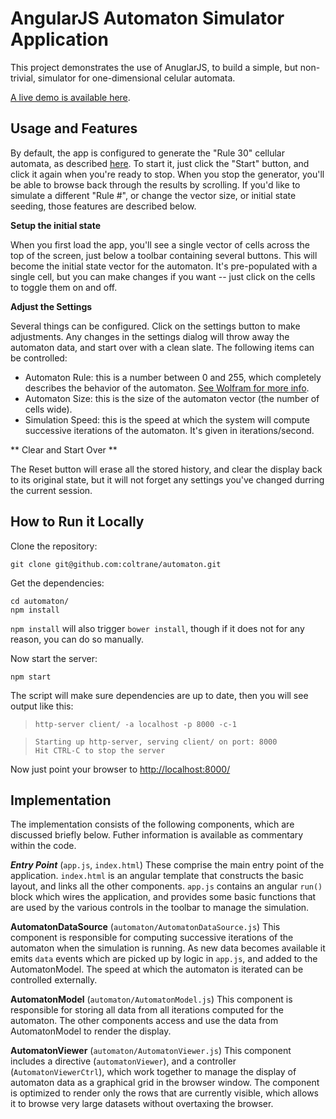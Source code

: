 
# AngularJS Automaton Simulator Application

This project demonstrates the use of AnuglarJS, to build a simple, 
but non-trivial, simulator for one-dimensional celular automata.

[A live demo is available here](http://automaton.dev.projectmastermind.com/).

## Usage and Features

By default, the app is configured to generate the "Rule 30" cellular automata, as described [here](http://mathworld.wolfram.com/Rule30.html).  To start it, just click the "Start" button,
and click it again when you're ready to stop.  When you stop the generator, you'll be able
to browse back through the results by scrolling.  If you'd like to simulate a different
"Rule #", or change the vector size, or initial state seeding, those features are described below.

**Setup the initial state**

When you first load the app, you'll see a single vector of cells across the top
of the screen, just below a toolbar containing several buttons.  This will become
the initial state vector for the automaton.  It's pre-populated with a single cell,
but you can make changes if you want -- just click on the cells to toggle them on
and off.

**Adjust the Settings**

Several things can be configured.  Click on the settings button to make adjustments.
Any changes in the settings dialog will throw away the automaton data, and start over
with a clean slate.  The following items can be controlled:

- Automaton Rule:  this is a number between 0 and 255, which completely describes the behavior of the automaton.  [See Wolfram for more info](http://mathworld.wolfram.com/ElementaryCellularAutomaton.html).  
- Automaton Size:  this is the size of the automaton vector (the number of cells wide).
- Simulation Speed:  this is the speed at which the system will compute successive iterations of the automaton.  It's given in iterations/second.

** Clear and Start Over **

The Reset button will erase all the stored history, and clear the display back to its original state,
but it will not forget any settings you've changed durring the current session.



## How to Run it Locally

Clone the repository:

    git clone git@github.com:coltrane/automaton.git

Get the dependencies:

    cd automaton/
    npm install
    
`npm install` will also trigger `bower install`, though if it does not
for any reason, you can do so manually.

Now start the server:

    npm start

The script will make sure dependencies are up to date, then you will see
output like this:

>     http-server client/ -a localhost -p 8000 -c-1

>     Starting up http-server, serving client/ on port: 8000
>     Hit CTRL-C to stop the server

Now just point your browser to [http://localhost:8000/](http://localhost:8000/)

## Implementation 
The implementation consists of the following components, which
are discussed briefly below. Futher information is available as
commentary within the code.

***Entry Point*** (`app.js`, `index.html`)
These comprise the main entry point of the application.  `index.html`
is an angular template that constructs the basic layout, and links 
all the other components.  `app.js` contains an angular `run()` block
which wires the application, and provides some basic functions that
are used by the various controls in the toolbar to manage the simulation.

**AutomatonDataSource** (`automaton/AutomatonDataSource.js`)
This component is responsible for computing successive iterations of the
automaton when the simulation is running.  As new data becomes available
it emits `data` events which are picked up by logic in `app.js`, and
added to the AutomatonModel.  The speed at which the automaton is 
iterated can be controlled externally.

**AutomatonModel** (`automaton/AutomatonModel.js`)
This component is responsible for storing all data from all iterations
computed for the automaton.  The other components access and use the
data from AutomatonModel to render the display.

**AutomatonViewer** (`automaton/AutomatonViewer.js`)
This component includes a directive (`automatonViewer`), and a controller
(`AutomatonViewerCtrl`), which work together to manage the display of
automaton data as a graphical grid in the browser window.  The component
is optimized to render only the rows that are currently visible, which
allows it to browse very large datasets without overtaxing the browser.



